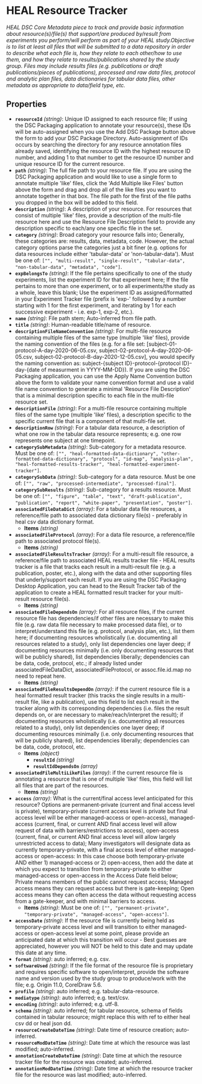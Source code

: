 # HEAL Resource Tracker

*HEAL DSC Core Metadata piece to track and provide basic information about resource(s)/file(s) that support/are produced by/result from experiments you perform/will perform as part of your HEAL study.Objective is to list at least all files that will be submitted to a data repository in order to describe what each file is, how they relate to each other/how to use them, and how they relate to results/publications shared by the study group. Files may include results files (e.g. publications or draft publications/pieces of publications), processed and raw data files, protocol and analytic plan files, data dictionaries for tabular data files, other metadata as appropriate to data/field type, etc.*

## Properties

- **`resourceId`** *(string)*: Unique ID assigned to each resource file; If using the DSC Packaging application to annotate your resource(s), these IDs will be auto-assigned when you use the Add DSC Package button above the form to add your DSC Package Directory. Auto-assignment of IDs occurs by searching the directory for any resource annotation files already saved, identifying the resource ID with the highest resource ID number, and adding 1 to that number to get the resource ID number and unique resource ID for the current resource.
- **`path`** *(string)*: The full file path to your resource file. If you are using the DSC Packaging application and would like to use a single form to annotate multiple 'like' files, click the 'Add Multiple like Files' button above the form and drag and drop all of the like files you want to annotate together in that box. The file path for the first of the file paths you dropped in the box will be added to this field.
- **`description`** *(string)*: A description of your resource. For resources that consist of multiple 'like' files, provide a description of the multi-file resource here and use the Resource File Description field to provide any description specific to each/any one specific file in the set.
- **`category`** *(string)*: Broad category your resource falls into; Generally, these categories are: results, data, metadata, code. However, the actual category options parse the categories just a bit finer (e.g. options for data resources include either 'tabular-data' or 'non-tabular-data'). Must be one of: `["", "multi-result", "single-result", "tabular-data", "non-tabular-data", "metadata", "code"]`.
- **`expBelongsTo`** *(string)*: If the file pertains specifically to one of the study experiments, list the experiment ID for that experiment here; If the file pertains to more than one experiment, or to all experiments/the study as a whole, leave this blank; Use the experiment ID as assigned/formatted in your Experiment Tracker file (prefix is 'exp-' followed by a number starting with 1 for the first experiment, and iterating by 1 for each successive experiment - i.e. exp-1, exp-2, etc.).
- **`name`** *(string)*: File path stem; Auto-inferred from file path.
- **`title`** *(string)*: Human-readable title/name of resource.
- **`descriptionFileNameConvention`** *(string)*: For multi-file resource containing multiple files of the same type (multiple 'like' files), provide the naming convention of the files (e.g. for a file set: [subject-01-protocol-A-day-2020-06-05.csv, subject-02-protocol-A-day-2020-06-05.csv, subject-02-protocol-B-day-2020-12-05.csv], you would specify the naming convention as: subject-{subject ID}-protocol-{protocol ID}-day-{date of measurment in YYYY-MM-DD}). If you are using the DSC Packaging application, you can use the Apply Name Convention button above the form to validate your name convention format and use a valid file name convention to generate a minimal 'Resource File Description' that is a minimal description specific to each file in the multi-file resource set.
- **`descriptionFile`** *(string)*: For a multi-file resource containing multiple files of the same type (multiple 'like' files), a description specific to the specific current file that is a component of that multi-file set.
- **`descriptionRow`** *(string)*: For a tabular data resource, a description of what one row in the tabular data resource represents; e.g. one row represents one subject at one timepoint.
- **`categorySubMetadata`** *(string)*: Sub-category for a metadata resource. Must be one of: `["", "heal-formatted-data-dictionary", "other-formatted-data-dictionary", "protocol", "id-map", "analysis-plan", "heal-formatted-results-tracker", "heal-formatted-experiment-tracker"]`.
- **`categorySubData`** *(string)*: Sub-category for a data resource. Must be one of: `["", "raw", "processed-intermediate", "processed-final"]`.
- **`categorySubResults`** *(string)*: Sub-category for a results resource. Must be one of: `["", "figure", "table", "text", "draft-publication", "publication", "report", "white-paper", "presentation", "poster"]`.
- **`associatedFileDataDict`** *(array)*: For a tabular data file resources, a reference/file path to associated data dictionary file(s) - preferably in heal csv data dictionary format.
  - **Items** *(string)*
- **`associatedFileProtocol`** *(array)*: For a data file resource, a reference/file path to associated protocol file(s).
  - **Items** *(string)*
- **`associatedFileResultsTracker`** *(array)*: For a multi-result file resource, a reference/file path to associated HEAL results tracker file - HEAL results tracker is a file that tracks each result in a multi-result file (e.g. a publication, poster, etc.), along with the data and other supporting files that underly/support each result. If you are using the DSC Packaging Desktop Application, you can head to the Result Tracker tab of the application to create a HEAL formatted result tracker for your multi-result resource file(s).
  - **Items** *(string)*
- **`associatedFileDependsOn`** *(array)*: For all resource files, if the current resource file has dependencies/if other files are necessary to make this file (e.g. raw data file necessary to make processed data file), or to interpret/understand this file (e.g. protocol, analysis plan, etc.), list them here; if documenting resources wholistically (i.e. documenting all resources related to a study), only list dependencies one layer deep; if documenting resources minimally (i.e. only documenting resources that will be publicly shared), list dependencies liberally; dependencies can be data, code, protocol, etc.; if already listed under associatedFileDataDict, associatedFileProtocol, or assoc.file.id.map no need to repeat here.
  - **Items** *(string)*
- **`associatedFileResultsDependOn`** *(array)*: if the current resource file is a heal formatted result tracker (this tracks the single results in a multi-result file, like a publication), use this field to list each result in the tracker along with its corresponding dependencies (i.e. files the result depends on, or are necessary to make/reach/interpret the result); if documenting resources wholistically (i.e. documenting all resources related to a study), only list dependencies one layer deep; if documenting resources minimally (i.e. only documenting resources that will be publicly shared), list dependencies liberally; dependencies can be data, code, protocol, etc.
  - **Items** *(object)*
    - **`resultId`** *(string)*
    - **`resultIdDependsOn`** *(array)*
- **`associatedFileMultiLikeFiles`** *(array)*: if the current resource file is annotating a resource that is one of multiple 'like' files, this field will list all files that are part of the resources.
  - **Items** *(string)*
- **`access`** *(array)*: What is the current/final access level anticipated for this resource? Options are permanent-private (current and final access level is private), temporary-private (current access level is private but final access level will be either managed-access or open-access), managed-access (current, final, or current AND final access level will allow request of data with barriers/restrictions to access), open-access (current, final, or current AND final access level will allow largely unrestricted access to data); Many investigators will designate data as currently temporary-private, with a final access level of either managed-access or open-access: In this case choose both temporary-private AND either 1) managed-access or 2) open-access, then add the date at which you expect to transition from temporary-private to either managed-access or open-access in the Access Date field below; Private means members of the public cannot request access; Managed access means they can request access but there is gate-keeping; Open access means they can often access the data without requesting access from a gate-keeper, and with minimal barriers to access.
  - **Items** *(string)*: Must be one of: `["", "permanent-private", "temporary-private", "managed-access", "open-access"]`.
- **`accessDate`** *(string)*: If the resource file is currently being held as temporary-private access level and will transition to either managed-access or open-access level at some point, please provide an anticipated date at which this transition will occur - Best guesses are appreciated, however you will NOT be held to this date and may update this date at any time.
- **`format`** *(string)*: auto inferred; e.g. csv.
- **`softwareUsed`** *(string)*: If the file format of the resource file is proprietary and requires specific software to open/interpret, provide the software name and version used by the study group to produce/work with the file; e.g. Origin 11.0, CorelDraw 5.6.
- **`profile`** *(string)*: auto inferred; e.g. tabular-data-resource.
- **`mediatype`** *(string)*: auto inferred; e.g. text/csv.
- **`encoding`** *(string)*: auto inferred; e.g. utf-8.
- **`schema`** *(string)*: auto inferred; for tabular resource, schema of fields contained in tabular resource; might replace this with ref to either heal csv dd or heal json dd.
- **`resourceCreateDateTime`** *(string)*: Date time of resource creation; auto-inferred.
- **`resourceModDateTime`** *(string)*: Date time at which the resource was last modified; auto-inferred.
- **`annotationCreateDateTime`** *(string)*: Date time at which the resource tracker file for the resource was created; auto-inferred.
- **`annotationModDateTime`** *(string)*: Date time at which the resource tracker file for the resource was last modified; auto-inferred.

